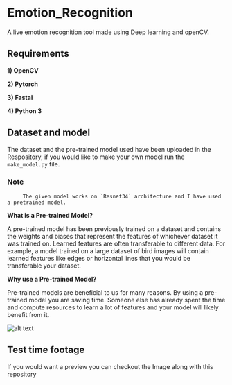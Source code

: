 # Emotion_Recognition

A live emotion recognition tool made using Deep learning and openCV.

## Requirements

**1) OpenCV**

**2) Pytorch**

**3) Fastai**

**4) Python 3**

## Dataset and model

The dataset and the pre-trained model used have been uploaded in the Respository, if you would like to make your own model run the `make_model.py` file.

   ### Note
         The given model works on `Resnet34` architecture and I have used a pretrained model.
         
         

**What is a Pre-trained Model?**

   A pre-trained model has been previously trained on a dataset and contains the weights and biases that represent the features of whichever dataset it was trained on. Learned features are often transferable to different data. For example, a model trained on a large dataset of bird images will contain learned features like edges or horizontal lines that you would be transferable your dataset.

**Why use a Pre-trained Model?**

   Pre-trained models are beneficial to us for many reasons. By using a pre-trained model you are saving time. Someone else has already spent the time and compute resources to learn a lot of features and your model will likely benefit from it.

![alt text](https://i.imgur.com/nyYh5xH.jpg "Resnet34")

## Test time footage
   
   If  you would want a preview you can checkout the Image along with this repository
